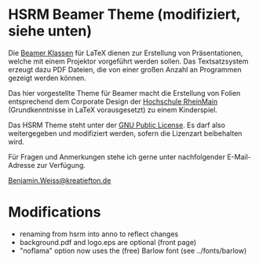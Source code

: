 HSRM Beamer Theme (modifiziert, siehe unten)
=================

Die [Beamer Klassen](http://www.tex.ac.uk/CTAN/macros/latex/contrib/beamer/doc/beameruserguide.pdf) für LaTeX dienen zur Erstellung von Präsentationen, welche mit einem Projektor vorgeführt werden sollen. Das Textsatzsystem erzeugt dazu PDF Dateien, die von einer großen Anzahl an Programmen gezeigt werden können.
	
Das hier vorgestellte Theme für Beamer macht die Erstellung von Folien entsprechend dem Corporate Design der [Hochschule RheinMain](http://www.hs-rm.de) (Grundkenntnisse in LaTeX vorausgesetzt) zu einem Kinderspiel.

Das HSRM Theme steht unter der [GNU Public License](http://www.gnu.org/licenses/gpl-3.0.en.html). Es darf also weitergegeben und modifiziert werden, sofern die Lizenzart beibehalten wird.

Für Fragen und Anmerkungen stehe ich gerne unter nachfolgender E-Mail-Ad­res­se zur Verfügung.

[Benjamin.Weiss@kreatiefton.de](mailto:Benjamin.Weiss@kreatiefton.de)

Modifications
=================

- renaming from hsrm into anno to reflect changes
- background.pdf and logo.eps are optional (front page)
- "noflama" option now uses the (free) Barlow font (see ../fonts/barlow)
